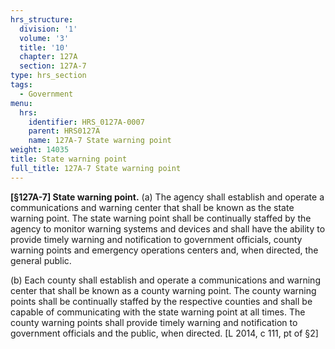```yaml
---
hrs_structure:
  division: '1'
  volume: '3'
  title: '10'
  chapter: 127A
  section: 127A-7
type: hrs_section
tags:
  - Government
menu:
  hrs:
    identifier: HRS_0127A-0007
    parent: HRS0127A
    name: 127A-7 State warning point
weight: 14035
title: State warning point
full_title: 127A-7 State warning point
---
```

**[§127A-7] State warning point.** (a) The agency shall establish and operate a communications and warning center that shall be known as the state warning point. The state warning point shall be continually staffed by the agency to monitor warning systems and devices and shall have the ability to provide timely warning and notification to government officials, county warning points and emergency operations centers and, when directed, the general public.

(b) Each county shall establish and operate a communications and warning center that shall be known as a county warning point. The county warning points shall be continually staffed by the respective counties and shall be capable of communicating with the state warning point at all times. The county warning points shall provide timely warning and notification to government officials and the public, when directed. [L 2014, c 111, pt of §2]
